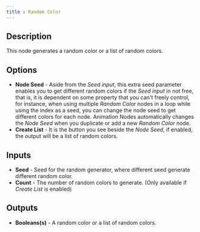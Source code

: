```yaml
---
title : Random Color
---
```


## Description

This node generates a random color or a list of random colors.

## Options

- **Node Seed** - Aside from the *Seed input*, this extra seed parameter enables
  you to get different random colors if the *Seed input* in not free, that is,
  it is dependent on some property that you can't freely control, for instance,
  when using multiple *Random Color* nodes in a loop while using the index as a
  seed, you can change the node seed to get different colors for each node.
  Animation Nodes automatically changes the *Node Seed* when you duplicate or
  add a new *Random Color* node.
- **Create List** - It is the button you see beside the *Node Seed*, if enabled,
  the output will be a list of random colors.

## Inputs

- **Seed** - Seed for the random generator, where different seed generate
  different random color.
- **Count** - The number of random colors to generate. (Only available if
  *Create List* is enabled)

## Outputs

- **Booleans(s)** - A random color or a list of random colors.
